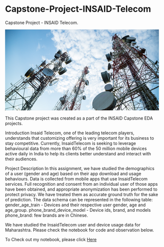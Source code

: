 # Capstone-Project-INSAID-Telecom
Capstone Project - INSAID Telecom.

![enter image description here](https://github.com/Vishweshwar-satpute/Capstone-Project---INSAID-Telecom/blob/main/Telecom.png?raw=true)

This Capstone project was created as a part of the INSAID Capstone EDA projects.

Introduction
Insaid Telecom, one of the leading telecom players, understands that customizing offering is very important for its business to stay competitive. Currently, InsaidTelecom is seeking to leverage behavioural data from more than 60% of the 50 million mobile devices active daily in India to help its clients better understand and interact with their audiences.

Project Description
In this assignment, we have studied the demographics of a user (gender and age) based on their app download and usage behaviours. Data is collected from mobile apps that use InsaidTelecom services. Full recognition and consent from an individual user of those apps have been obtained, and appropriate anonymization has been performed to protect privacy. We have treated them as accurate ground truth for the sake of prediction. The data schema can be represented in the following table:
gender_age_train - Devices and their respective user gender, age and age_group.
phone_brand_device_model - Device ids, brand, and models phone_brand: few brands are in Chinese.

We have studied the InsaidTelecom user and device usage data for Maharashtra. Please check the notebook for code and observation below.

To Check out my notebook, please click [Here](https://github.com/Vishweshwar-satpute/Capstone-Project---INSAID-Telecom/blob/main/capstone1_grp1002.ipynb)
